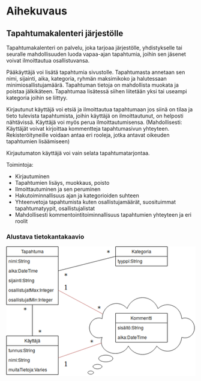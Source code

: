 # Aihekuvaus

## Tapahtumakalenteri järjestölle

Tapahtumakalenteri on palvelu, joka tarjoaa järjestölle, yhdistykselle tai seuralle mahdollisuuden luoda vapaa-ajan tapahtumia, joihin sen jäsenet voivat ilmoittautua osallistuvansa.

Pääkäyttäjä voi lisätä tapahtumia sivustolle. Tapahtumasta annetaan sen nimi, sijainti, aika, kategoria, ryhmän maksimikoko ja halutessaan minimiosallistujamäärä. Tapahtuman tietoja on mahdollista muokata ja poistaa jälkikäteen. Tapahtumaa lisätessä siihen liitetään yksi tai useampi kategoria joihin se liittyy.

Kirjautunut käyttäjä voi etsiä ja ilmoittautua tapahtumaan jos siinä on tilaa ja tieto tulevista tapahtumista, joihin käyttäjä on ilmoittautunut, on helposti nähtävissä. Käyttäjä voi myös perua ilmoittautumisensa. (Mahdollisesti: Käyttäjät voivat kirjoittaa kommentteja tapahtumasivun yhteyteen. Rekisteröityneille voidaan antaa eri rooleja, jotka antavat oikeuden tapahtumien lisäämiseen)

Kirjautumaton käyttäjä voi vain selata tapahtumatarjontaa.

Toimintoja:
- Kirjautuminen
- Tapahtumien lisäys, muokkaus, poisto
- Ilmoittautuminen ja sen peruminen
- Hakutoiminnallisuus ajan ja kategorioiden suhteen
- Yhteenvetoja tapahtumista kuten osallistujamäärät, suosituimmat tapahtumatyypit, osallistujalistat
- Mahdollisesti kommentointitoiminnallisuus tapahtumien yhteyteen ja eri roolit

### Alustava tietokantakaavio
![tietokantakaavio](https://github.com/hoffrenm/tapahtumakalenteri/blob/master/dokumentaatio/Tietokantakaavio.png)
